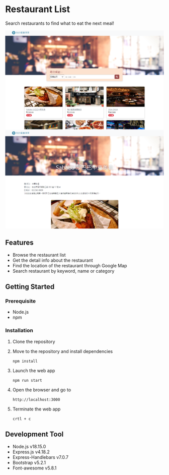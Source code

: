 # Restaurant List

Search restaurants to find what to eat the next meal!

![homepage](./screenshot/demo-img-1.PNG)
![detail info of restaurant](./screenshot/demo-img-2.PNG)

## Features

- Browse the restaurant list
- Get the detail info about the restaurant
- Find the location of the restaurant through Google Map
- Search restaurant by keyword, name or category

## Getting Started

### Prerequisite

- Node.js
- npm

### Installation

1. Clone the repository

2. Move to the repository and install dependencies

   ```
   npm install
   ```

3. Launch the web app

   ```
   npm run start
   ```

4. Open the browser and go to

   ```
   http://localhost:3000
   ```

5. Terminate the web app

   ```
   crtl + c
   ```

## Development Tool

- Node.js v18.15.0
- Express.js v4.18.2
- Express-Handlebars v7.0.7
- Bootstrap v5.2.1
- Font-awesome v5.8.1
